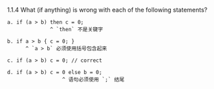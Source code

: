 1.1.4 What (if anything) is wrong with each of the following statements?

```
a. if (a > b) then c = 0;
              ^ `then` 不是关键字

b. if a > b { c = 0; }
      ^ `a > b` 必须使用括号包含起来

c. if (a > b) c = 0; // correct

d. if (a > b) c = 0 else b = 0;
                  ^ 语句必须使用 `;` 结尾 
```
